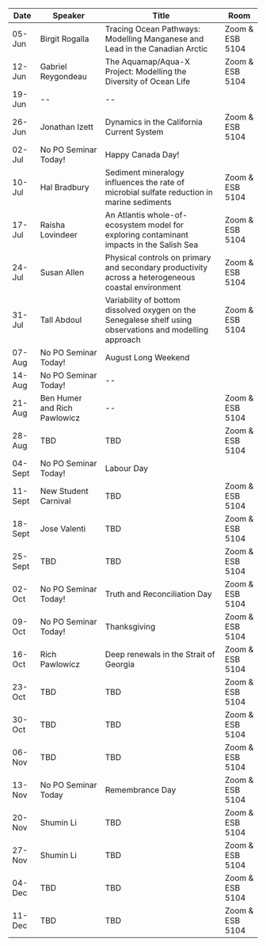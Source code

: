 Date  |  Speaker                                            |  Title                                                                                                |  Room
---------|-----------------------------------------------------|---------------------------------------------------------------------------------------------------------------------|------
05-Jun   | Birgit Rogalla | Tracing Ocean Pathways: Modelling Manganese and Lead in the Canadian Arctic |  Zoom & ESB 5104
12-Jun   | Gabriel Reygondeau | The Aquamap/Aqua-X Project: Modelling the Diversity of Ocean Life | Zoom & ESB 5104
19-Jun   | -- | -- | 
26-Jun   | Jonathan Izett | Dynamics in the California Current System |  Zoom & ESB 5104
02-Jul   | No PO Seminar Today! |  Happy Canada Day! | 
10-Jul   | Hal Bradbury | Sediment mineralogy influences the rate of microbial sulfate reduction in marine sediments | Zoom & ESB 5104
17-Jul  | Raisha Lovindeer | An Atlantis whole-of-ecosystem model for exploring contaminant impacts in the Salish Sea  |  Zoom & ESB 5104
24-Jul   | Susan Allen| Physical controls on primary and secondary productivity across a heterogeneous coastal environment | Zoom & ESB 5104
31-Jul  | Tall Abdoul | Variability of bottom dissolved oxygen on the Senegalese shelf using observations and modelling approach | Zoom & ESB 5104
07-Aug   | No PO Seminar Today! | August Long Weekend |
14-Aug   | No PO Seminar Today! | -- | 
21-Aug  | Ben Humer and Rich Pawlowicz | -- | Zoom & ESB 5104
28-Aug   | TBD | TBD |  Zoom & ESB 5104
04-Sept   | No PO Seminar Today! | Labour Day | 
11-Sept  | New Student Carnival | TBD | Zoom & ESB 5104
18-Sept  | Jose Valenti | TBD | Zoom & ESB 5104
25-Sept  | TBD | TBD | Zoom & ESB 5104
02-Oct  | No PO Seminar Today!  | Truth and Reconciliation Day | Zoom & ESB 5104
09-Oct  | No PO Seminar Today!  | Thanksgiving | Zoom & ESB 5104
16-Oct  | Rich Pawlowicz  | Deep renewals in the Strait of Georgia | Zoom & ESB 5104
23-Oct  | TBD  | TBD  | Zoom & ESB 5104  
30-Oct  | TBD  | TBD  | Zoom & ESB 5104
06-Nov  | TBD  | TBD  | Zoom & ESB 5104
13-Nov  | No PO Seminar Today  | Remembrance Day  | Zoom & ESB 5104
20-Nov  | Shumin Li  | TBD  | Zoom & ESB 5104
27-Nov  | Shumin Li  | TBD  | Zoom & ESB 5104  
04-Dec  | TBD  | TBD  | Zoom & ESB 5104
11-Dec  | TBD  | TBD  | Zoom & ESB 5104  